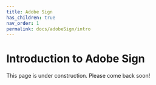 ```yaml
---
title: Adobe Sign
has_children: true
nav_order: 1
permalink: docs/adobeSign/intro
---
```


# Introduction to Adobe Sign

This page is under construction. Please come back soon!
